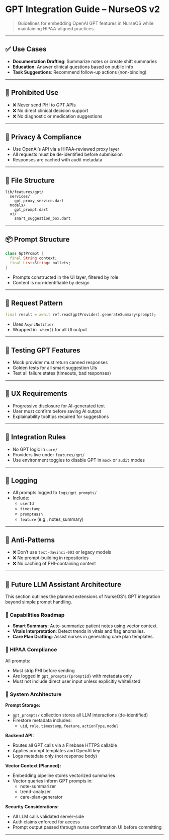 
# GPT Integration Guide – NurseOS v2

> Guidelines for embedding OpenAI GPT features in NurseOS while maintaining HIPAA-aligned practices.

---

## ✅ Use Cases

- **Documentation Drafting**: Summarize notes or create shift summaries
- **Education**: Answer clinical questions based on public info
- **Task Suggestions**: Recommend follow-up actions (non-binding)

---

## 🚫 Prohibited Use

- ❌ Never send PHI to GPT APIs
- ❌ No direct clinical decision support
- ❌ No diagnostic or medication suggestions

---

## 🔐 Privacy & Compliance

- Use OpenAI’s API via a HIPAA-reviewed proxy layer
- All requests must be de-identified before submission
- Responses are cached with audit metadata

---

## 📁 File Structure

```
lib/features/gpt/
  services/
    gpt_proxy_service.dart
  models/
    gpt_prompt.dart
  ui/
    smart_suggestion_box.dart
```

---

## 📦 Prompt Structure

```dart
class GptPrompt {
  final String context;
  final List<String> bullets;
}
```

- Prompts constructed in the UI layer, filtered by role
- Content is non-identifiable by design

---

## 🔄 Request Pattern

```dart
final result = await ref.read(gptProvider).generateSummary(prompt);
```

- Uses `AsyncNotifier`
- Wrapped in `.when()` for all UI output

---

## 🧪 Testing GPT Features

- Mock provider must return canned responses
- Golden tests for all smart suggestion UIs
- Test all failure states (timeouts, bad responses)

---

## 🎨 UX Requirements

- Progressive disclosure for AI-generated text
- User must confirm before saving AI output
- Explainability tooltips required for suggestions

---

## 🧩 Integration Rules

- No GPT logic in `core/`
- Providers live under `features/gpt/`
- Use environment toggles to disable GPT in `mock` or `audit` modes

---

## 🔁 Logging

- All prompts logged to `logs/gpt_prompts/`
- Include:
  - `userId`
  - `timestamp`
  - `promptHash`
  - `feature` (e.g., notes_summary)

---

## 🚫 Anti-Patterns

- ❌ Don’t use `text-davinci-003` or legacy models
- ❌ No prompt-building in repositories
- ❌ No caching of PHI-containing content

---

## 🧠 Future LLM Assistant Architecture

This section outlines the planned extensions of NurseOS's GPT integration beyond simple prompt handling.

### 🌟 Capabilities Roadmap

- **Smart Summary**: Auto-summarize patient notes using vector context.
- **Vitals Interpretation**: Detect trends in vitals and flag anomalies.
- **Care Plan Drafting**: Assist nurses in generating care plan templates.

### 🔐 HIPAA Compliance

All prompts:
- Must strip PHI before sending
- Are logged in `gpt_prompts/{promptId}` with metadata only
- Must not include direct user input unless explicitly whitelisted

### 🧰 System Architecture

**Prompt Storage:**
- `gpt_prompts/` collection stores all LLM interactions (de-identified)
- Firestore metadata includes:
  - `uid`, `role`, `timestamp`, `feature`, `actionType`, `model`

**Backend API:**
- Routes all GPT calls via a Firebase HTTPS callable
- Applies prompt templates and OpenAI key
- Logs metadata only (not response body)

**Vector Context (Planned):**
- Embedding pipeline stores vectorized summaries
- Vector queries inform GPT prompts in:
  - note-summarizer
  - trend-analyzer
  - care-plan-generator

**Security Considerations:**
- All LLM calls validated server-side
- Auth claims enforced for access
- Prompt output passed through nurse confirmation UI before committing

---

